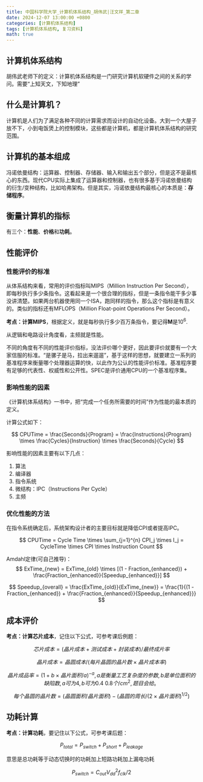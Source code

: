 ```yaml
---
title: 中国科学院大学_计算机体系结构_胡伟武|汪文祥_第二章
date: 2024-12-07 13:00:00 +0800
categories: [计算机体系结构]
tags: [计算机体系结构, 复习资料]
math: true
---
```


## 计算机体系结构
胡伟武老师下的定义：计算机体系结构是一门研究计算机软硬件之间的关系的学问。需要“上知天文，下知地理”

## 什么是计算机？
计算机是人们为了满足各种不同的计算需求而设计的自动化设备。大到一个大屋子放不下，小到电饭煲上的控制模块，这些都是计算机，都是计算机体系结构的研究范围。

## 计算机的基本组成

冯诺依曼结构：运算器、控制器、存储器、输入和输出五个部分，但是这不是最核心的东西。现代CPU实际上集成了运算器和控制器，也有很多基于冯诺依曼结构的衍生/变种结构，比如哈弗架构。但是其实，冯诺依曼结构最核心的本质是：**存储程序**。

## 衡量计算机的指标

有三个：**性能**、**价格**和**功耗**。

## 性能评价
### 性能评价的标准

从体系结构来看，常用的评价指标叫MIPS（Million Instruction Per Second），即每秒执行多少条指令。这看起来是一个很合理的指标，但是一条指令能干多少事没讲清楚。如果两台机器使用同一个ISA，跑同样的指令，那么这个指标是有意义的。类似的指标还有MFLOPS（Million Float-point Operations Per Second）。

**考点：计算MIPS**，根据定义，就是每秒执行多少百万条指令，要记得**M**是$10^6$.

从逻辑和电路设计角度看，主频就是性能。

不同的角度有不同的性能评价指标，没法评价哪个更好，因此要评价就要有一个大家信服的标准。“是骡子是马，拉出来遛遛”，基于这样的思想，就要建立一系列的基准程序来衡量哪个处理器运算的快，以此作为公认的性能评价标准。基准程序要有足够的代表性、权威性和公开性。SPEC是评价通用CPU的一个基准程序集。


### 影响性能的因素

《计算机体系结构》一书中，把“完成一个任务所需要的时间”作为性能的最本质的定义。

计算公式如下：

$$
CPUTime = \frac{Seconds}{Program} = \frac{Instructions}{Program} \times \frac{Cycles}{Instruction} \times \frac{Seconds}{Cycle}
$$

影响性能的因素主要有以下几点：
1. 算法
2. 编译器
3. 指令系统
4. 微结构：IPC（Instructions Per Cycle）
5. 主频

### 优化性能的方法

在指令系统确定后，系统架构设计者的主要目标就是降低CPI或者提高IPC。

$$
CPUTime = Cycle Time \times \sum_{j=1}^{n} CPI_j \times I_j = CycleTime \times CPI \times Instruction Count
$$

Amdahl定律(可自己推导)：
$$
ExTime_{new} = ExTime_{old} \times [(1 - Fraction_{enhanced}) + \frac{Fraction_{enhanced}}{Speedup_{enhanced}}]
$$

$$
Speedup_{overall} = \frac{ExTime_{old}}{ExTime_{new}} = \frac{1}{(1 - Fraction_{enhanced}) + \frac{Fraction_{enhanced}}{Speedup_{enhanced}}}
$$

## 成本评价

**考点：计算芯片成本**，记住以下公式，可参考课后例题：

$$
芯片成本 = (晶片成本 + 测试成本 + 封装成本) / 最终成片率
$$

$$
晶片成本 = 晶圆成本 / (每片晶圆的晶片数 \times 晶片成本率)
$$

$$
晶片成品率 = (1 + b \times 晶片面积 / a) ^ {-a}, a是衡量工艺复杂度的参数, b是单位面积的缺陷数, a可为4, b可为0.4~0.8个/cm^2, 题目会给。
$$

$$
每个晶圆的晶片数 = (晶圆面积/晶片面积) - (晶圆的周长 / (2 \times 晶片面积)^{1/2})
$$

## 功耗计算

**考点：计算功耗**，要记住以下公式，可参考课后题：

$$
P_{total} = P_{switch} + P_{short} + P_{leakage}
$$

意思是总功耗等于动态切换时的功耗加上短路功耗加上漏电功耗

$$
P_{switch} = C_{out}V_{dd}^2f_{clk}/2
$$








